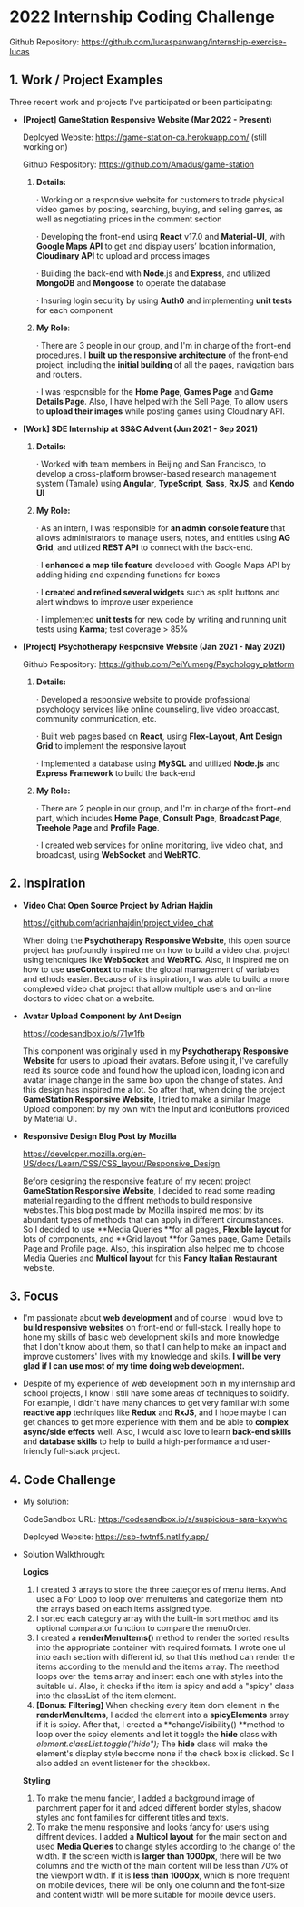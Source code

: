 # 2022 Internship Coding Challenge

Github Repository: https://github.com/lucaspanwang/internship-exercise-lucas



## 1. **Work / Project Examples**

Three recent work and projects I've participated or been participating:

- **[Project] GameStation Responsive Website (Mar 2022 - Present)**

  Deployed Website: https://game-station-ca.herokuapp.com/ (still working on)

  Github Respository: https://github.com/Amadus/game-station

  1. **Details:** 

     ·   Working on a responsive website for customers to trade physical video games by posting, searching, buying, and selling games, as well as negotiating prices in the comment section

     ·   Developing the front-end using **React** v17.0 and **Material-UI**, with **Google Maps API** to get and display users’ location information, **Cloudinary API** to upload and process images

     ·   Building the back-end with **Node**.js and **Express**, and utilized **MongoDB** and **Mongoose** to operate the database

     ·   Insuring login security by using **Auth0** and implementing **unit tests** for each component

  2. **My Role**:

     ·   There are 3 people in our group, and I'm in charge of the front-end procedures. I **built up the responsive architecture** of the front-end project, including the **initial building** of all the pages, navigation bars and routers.

     ·   I was responsible for the **Home Page**, **Games Page** and **Game Details Page**. Also, I have helped with the Sell Page, To allow users to **upload their images** while posting games using Cloudinary API.

     

- **[Work] SDE Internship at SS&C Advent (Jun 2021 - Sep 2021)**

  1. **Details:** 

     ·   Worked with team members in Beijing and San Francisco, to develop a cross-platform browser-based research management system (Tamale) using **Angular**, **TypeScript**, **Sass**, **RxJS**, and **Kendo UI**

  2. **My Role:** 

     ·   As an intern, I was responsible for **an admin console feature** that allows administrators to manage users, notes, and entities using **AG Grid**, and utilized **REST API** to connect with the back-end.

     ·   I **enhanced a map tile feature** developed with Google Maps API by adding hiding and expanding functions for boxes

     ·   I **created and refined several widgets** such as split buttons and alert windows to improve user experience

     ·   I implemented **unit tests** for new code by writing and running unit tests using **Karma**; test coverage > 85%

  

- **[Project] Psychotherapy Responsive Website (Jan 2021 - May 2021)**

  Github Respository: https://github.com/PeiYumeng/Psychology_platform

  1. **Details:**

     ·   Developed a responsive website to provide professional psychology services like online counseling, live video broadcast, community communication, etc.

     ·   Built web pages based on **React**, using **Flex-Layout**, **Ant Design Grid** to implement the responsive layout

     ·   Implemented a database using **MySQL** and utilized **Node.js** and **Express Framework** to build the back-end

  2. **My Role:**

     ·  There are 2 people in our group, and I'm in charge of the front-end part, which includes **Home Page**, **Consult Page**, **Broadcast Page**, **Treehole Page** and **Profile Page**.

     ·   I created web services for online monitoring, live video chat, and broadcast, using **WebSocket** and **WebRTC**.

     

## 2. Inspiration

- **Video Chat Open Source Project by Adrian Hajdin**

  https://github.com/adrianhajdin/project_video_chat

  When doing the **Psychotherapy Responsive Website**, this open source project has profoundly inspired me on how to build a video chat project using tehcniques like **WebSocket** and **WebRTC**. Also, it inspired me on how to use **useContext** to make the global management of variables and ethods easier. Because of its inspiration, I was able to build a more complexed video chat project that allow multiple users and on-line doctors to video chat on a website.

  

- **Avatar Upload Component by Ant Design**

  https://codesandbox.io/s/71w1fb

  This component was originally used in my **Psychotherapy Responsive Website** for users to upload their avatars. Before using it, I've carefully read its source code and found how the upload icon, loading icon and avatar image change in the same box upon the change of states. And this design has inspired me a lot. So after that, when doing the project **GameStation Responsive Website**,  I tried to make a similar Image Upload component by my own with the Input and IconButtons provided by Material UI.

  

- **Responsive Design Blog Post by Mozilla**

  https://developer.mozilla.org/en-US/docs/Learn/CSS/CSS_layout/Responsive_Design

  Before designing the responsive feature of my recent project **GameStation Responsive Website**, I decided to read some reading material regarding to the diffrent methods to build responsive websites.This blog post made by Mozilla inspired me most by its abundant types of methods that can apply in different circumstances. So I decided to use **Media Queries **for all pages, **Flexible layout** for lots of components, and **Grid layout **for Games page, Game Details Page and Profile page. Also, this inspiration also helped me to choose Media Queries and **Multicol layout** for this **Fancy Italian Restaurant** website.

  

## 3. Focus

- I'm passionate about **web development** and of course I would love to **build responsive websites** on front-end or full-stack. I really hope to hone my skills of basic web development skills and more knowledge that I don't know about them,  so that I can help to make an impact and improve customers' lives with my knowledge and skills. **I will be very glad if I can use most of my time doing web development.**

- Despite of my experience of web development both in my internship and school projects, I know I still have some areas of techniques to solidify. For example, I didn't have many chances to get very familiar with some **reactive app** techniques like **Redux** and **RxJS**, and I hope maybe I can get chances to get more experience with them and be able to **complex async/side effects** well. Also, I would also love to learn **back-end skills** and **database skills** to help to build a high-performance and user-friendly full-stack project.

  

## 4. Code Challenge

- My solution:

  CodeSandbox URL: https://codesandbox.io/s/suspicious-sara-kxywhc

  Deployed Website: https://csb-fwtnf5.netlify.app/

  

- Solution Walkthrough:

  **Logics**

  1. I created 3 arrays to store the three categories of menu items. And used a For Loop to loop over menuItems and categorize them into the arrays based on each items assigned type.
  2. I sorted each category array with the built-in sort method and its optional comparator function to compare the menuOrder.
  3. I created a **renderMenuItems()** method to render the sorted results into the appropriate container with required formats. I wrote one ul into each section with different id, so that this method can render the items according to the menuId and the items array. The meethod loops over the items array and insert each one with styles into the suitable ul. Also, it checks if the item is spicy and add a "spicy" class into the classList of the item element.
  4. **[Bonus: Filtering]** When checking every item dom element in the **renderMenuItems**, I added the element into a **spicyElements** array if it is spicy. After that,  I created a **changeVisibility() **method to loop over the spicy elements and let it toggle the **hide** class with *element.classList.toggle("hide");* The **hide** class will make the element's display style become none if the check box is clicked. So I also added an event listener for the checkbox.

  **Styling**

  1. To make the menu fancier, I added a background image of parchment paper for it and added different border styles, shadow styles and font families for different titles and texts.
  2. To make the menu responsive and looks fancy for users using diffrent devices. I added a **Multicol layout** for the main section and used **Media Queries** to change styles according to the change of the width. If the screen width is **larger than 1000px**, there will be two columns and the width of the main content will be less than 70% of the viewport width. If it is **less than 1000px**, which is more frequent on mobile devices, there will be only one column and the font-size and content width will be more suitable for mobile device users.
